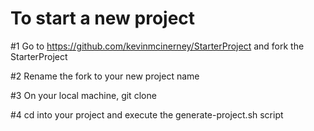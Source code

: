 # To start a new project

#1 Go to https://github.com/kevinmcinerney/StarterProject and fork the StarterProject

#2 Rename the fork to your new project name

#3 On your local machine, git clone <the url of your new project>

#4 cd into your project and execute the generate-project.sh script


